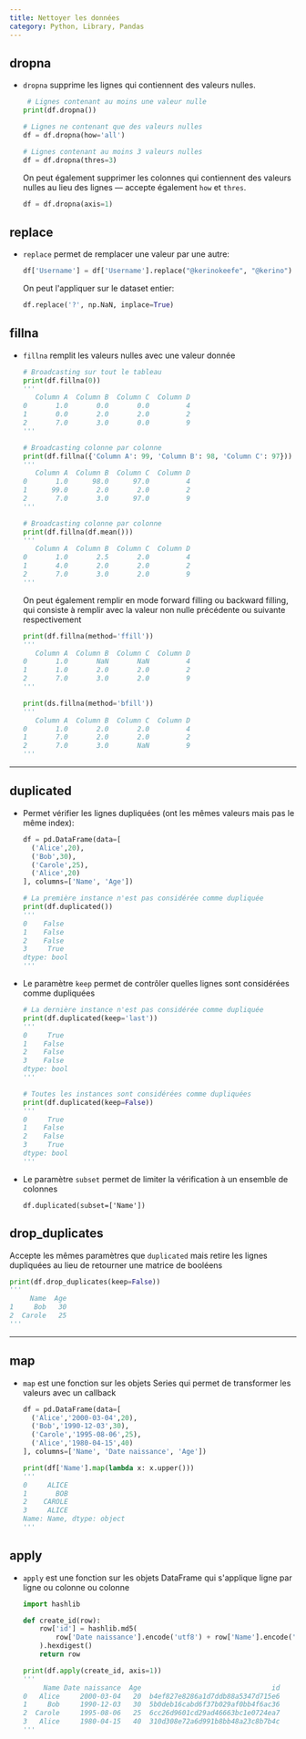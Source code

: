 ```yaml
---
title: Nettoyer les données
category: Python, Library, Pandas
---
```


## dropna

* `dropna` supprime les lignes qui contiennent des valeurs nulles.

  ``` python
   # Lignes contenant au moins une valeur nulle
  print(df.dropna())

  # Lignes ne contenant que des valeurs nulles
  df = df.dropna(how='all')

  # Lignes contenant au moins 3 valeurs nulles
  df = df.dropna(thres=3)
  ```

  On peut également supprimer les colonnes qui contiennent des valeurs nulles au lieu des lignes — accepte également `how` et `thres`.

  ``` python
  df = df.dropna(axis=1)
  ```

## replace

* `replace` permet de remplacer une valeur par une autre:

  ``` python
  df['Username'] = df['Username'].replace("@kerinokeefe", "@kerino")
  ```

  On peut l'appliquer sur le dataset entier:

  ``` python
  df.replace('?', np.NaN, inplace=True)
  ```

## fillna

* `fillna` remplit les valeurs nulles avec une valeur donnée

  ``` python
  # Broadcasting sur tout le tableau
  print(df.fillna(0))
  '''
     Column A  Column B  Column C  Column D
  0       1.0       0.0       0.0         4
  1       0.0       2.0       2.0         2
  2       7.0       3.0       0.0         9
  '''

  # Broadcasting colonne par colonne
  print(df.fillna({'Column A': 99, 'Column B': 98, 'Column C': 97}))
  '''
     Column A  Column B  Column C  Column D
  0       1.0      98.0      97.0         4
  1      99.0       2.0       2.0         2
  2       7.0       3.0      97.0         9
  '''

  # Broadcasting colonne par colonne
  print(df.fillna(df.mean()))
  '''
     Column A  Column B  Column C  Column D
  0       1.0       2.5       2.0         4
  1       4.0       2.0       2.0         2
  2       7.0       3.0       2.0         9
  '''
  ```

  On peut également remplir en mode forward filling ou backward filling, qui consiste à remplir avec la valeur non nulle précédente  ou suivante respectivement

  ``` python
  print(df.fillna(method='ffill'))
  '''
     Column A  Column B  Column C  Column D
  0       1.0       NaN       NaN         4
  1       1.0       2.0       2.0         2
  2       7.0       3.0       2.0         9
  '''

  print(ds.fillna(method='bfill'))
  '''
     Column A  Column B  Column C  Column D
  0       1.0       2.0       2.0         4
  1       7.0       2.0       2.0         2
  2       7.0       3.0       NaN         9
  '''
  ```

---

## duplicated

* Permet vérifier les lignes dupliquées (ont les mêmes valeurs mais pas le même index):

  ``` python
  df = pd.DataFrame(data=[
    ('Alice',20),
    ('Bob',30),
    ('Carole',25),
    ('Alice',20)
  ], columns=['Name', 'Age'])

  # La première instance n'est pas considérée comme dupliquée
  print(df.duplicated())
  '''
  0    False
  1    False
  2    False
  3     True
  dtype: bool
  '''
  ```

* Le paramètre `keep` permet de contrôler quelles lignes sont considérées comme dupliquées

  ``` python
  # La dernière instance n'est pas considérée comme dupliquée
  print(df.duplicated(keep='last'))
  '''
  0     True
  1    False
  2    False
  3    False
  dtype: bool
  '''

  # Toutes les instances sont considérées comme dupliquées
  print(df.duplicated(keep=False))
  '''
  0     True
  1    False
  2    False
  3     True
  dtype: bool
  '''
  ```

* Le paramètre `subset` permet de limiter la vérification à un ensemble de colonnes

  ```
  df.duplicated(subset=['Name'])
  ```

## drop_duplicates

Accepte les mêmes paramètres que `duplicated` mais retire les lignes dupliquées au lieu de retourner une matrice de booléens

``` python
print(df.drop_duplicates(keep=False))
'''
     Name  Age
1     Bob   30
2  Carole   25
'''
```

---

## map

* `map` est une fonction sur les objets Series qui permet de transformer les valeurs avec un callback

  ``` python
  df = pd.DataFrame(data=[
    ('Alice','2000-03-04',20),
    ('Bob','1990-12-03',30),
    ('Carole','1995-08-06',25),
    ('Alice','1980-04-15',40)
  ], columns=['Name', 'Date naissance', 'Age'])

  print(df['Name'].map(lambda x: x.upper()))
  '''
  0     ALICE
  1       BOB
  2    CAROLE
  3     ALICE
  Name: Name, dtype: object
  '''
  ```

## apply

* `apply` est une fonction sur les objets DataFrame qui s'applique ligne par ligne ou colonne ou colonne

  ``` python
  import hashlib

  def create_id(row):
      row['id'] = hashlib.md5(
          row['Date naissance'].encode('utf8') + row['Name'].encode('utf8')
      ).hexdigest()
      return row

  print(df.apply(create_id, axis=1))
  '''
       Name Date naissance  Age                                id
  0   Alice     2000-03-04   20  b4ef827e8286a1d7ddb88a5347d715e6
  1     Bob     1990-12-03   30  5b0deb16cabd6f37b029af0bb4f6ac36
  2  Carole     1995-08-06   25  6cc26d9601cd29ad46663bc1e0724ea7
  3   Alice     1980-04-15   40  310d308e72a6d991b8bb48a23c8b7b4c
  '''
  ```
